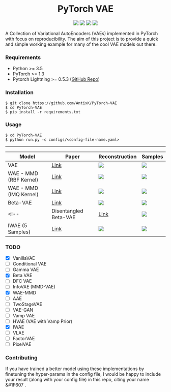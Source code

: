 <h1 align="center">
  <b>PyTorch VAE</b><br>
</h1>

<p align="center">
      <a href="https://www.python.org/">
        <img src="https://img.shields.io/badge/Python-3.5-ff69b4.svg" /></a>
       <a href= "https://pytorch.org/">
        <img src="https://img.shields.io/badge/PyTorch-1.3-2BAF2B.svg" /></a>
       <a href= "https://github.com/AntixK/PyTorch-VAE/blob/master/LICENSE.md">
        <img src="https://img.shields.io/badge/license-Apache2.0-blue.svg" /></a>
         <a href= "https://twitter.com/intent/tweet?text=PyTorch-VAE:%20Collection%20of%20VAE%20models%20in%20PyTorch.&url=https://github.com/AntixK/PyTorch-VAE">
        <img src="https://img.shields.io/twitter/url/https/shields.io.svg?style=social" /></a>

</p>

A Collection of Variational AutoEncoders (VAEs) implemented in PyTorch with focus on reproducibility. The aim of this project is to provide
a quick and simple working example for many of the cool VAE models out there.

### Requirements
- Python >= 3.5
- PyTorch >= 1.3
- Pytorch Lightning >= 0.5.3 ([GitHub Repo](https://github.com/PyTorchLightning/pytorch-lightning/tree/deb1581e26b7547baf876b7a94361e60bb200d32))

### Installation
```
$ git clone https://github.com/AntixK/PyTorch-VAE
$ cd PyTorch-VAE
$ pip install -r requirements.txt
```

### Usage
```
$ cd PyTorch-VAE
$ python run.py -c configs/<config-file-name.yaml>
```

----

| Model                 | Paper                                            |Reconstruction | Samples |
|-----------------------|--------------------------------------------------|---------------|---------|
| VAE                   |[Link](https://arxiv.org/abs/1312.6114)           |    ![][2]     | ![][1]  |
| WAE - MMD (RBF Kernel)|[Link](https://arxiv.org/abs/1711.01558)          |    ![][4]     | ![][3]  |
| WAE - MMD (IMQ Kernel)|[Link](https://arxiv.org/abs/1711.01558)          |    ![][6]     | ![][5]  |
| Beta-VAE              |[Link](https://openreview.net/forum?id=Sy2fzU9gl) |    ![][8]     | ![][7]  |
<!--| Disentangled Beta-VAE |[Link](https://arxiv.org/abs/1804.03599)          |    ![][10]     | ![][9] |-->
| IWAE (5 Samples)      |[Link](https://arxiv.org/abs/1804.03599)          |    ![][10]     | ![][9] |



### TODO
- [x] VanillaVAE
- [ ] Conditional VAE
- [ ] Gamma VAE
- [x] Beta VAE
- [ ] DFC VAE
- [ ] InfoVAE (MMD-VAE)
- [x] WAE-MMD
- [ ] AAE
- [ ] TwoStageVAE
- [ ] VAE-GAN
- [ ] Vamp VAE
- [ ] HVAE (VAE with Vamp Prior)
- [x] IWAE
- [ ] VLAE
- [ ] FactorVAE
- [ ] PixelVAE

### Contributing
If you have trained a better model using these implementations by finetuning the hyper-params in the config file,
I would be happy to include your result (along with your config file) in this repo, citing your name &#1F607	.


[1]: https://github.com/AntixK/PyTorch-VAE/blob/master/assets/Vanilla%20VAE_25.png
[2]: https://github.com/AntixK/PyTorch-VAE/blob/master/assets/recons_Vanilla%20VAE_25.png
[3]: https://github.com/AntixK/PyTorch-VAE/blob/master/assets/WAE_RBF_18.png
[4]: https://github.com/AntixK/PyTorch-VAE/blob/master/assets/recons_WAE_RBF_19.png
[5]: https://github.com/AntixK/PyTorch-VAE/blob/master/assets/WAE_IMQ_15.png
[6]: https://github.com/AntixK/PyTorch-VAE/blob/master/assets/recons_WAE_IMQ_15.png
[7]: https://github.com/AntixK/PyTorch-VAE/blob/master/assets/BetaVAE_B_20.png
[8]: https://github.com/AntixK/PyTorch-VAE/blob/master/assets/recons_BetaVAE_B_20.png
[9]: https://github.com/AntixK/PyTorch-VAE/blob/master/assets/IWAE_20.png
[10]: https://github.com/AntixK/PyTorch-VAE/blob/master/assets/recons_IWAE_20.png


[python-image]: https://img.shields.io/badge/Python-3.5-ff69b4.svg
[python-url]: https://www.python.org/

[pytorch-image]: https://img.shields.io/badge/PyTorch-1.3-2BAF2B.svg
[pytorch-url]: https://pytorch.org/

[twitter-image]:https://img.shields.io/twitter/url/https/shields.io.svg?style=social
[twitter-url]:https://twitter.com/intent/tweet?text=Neural%20Blocks-Easy%20to%20use%20neural%20net%20blocks%20for%20fast%20prototyping.&url=https://github.com/AntixK/NeuralBlocks


[license-image]:https://img.shields.io/badge/license-Apache2.0-blue.svg
[license-url]:https://github.com/AntixK/PyTorch-VAE/blob/master/LICENSE.md
